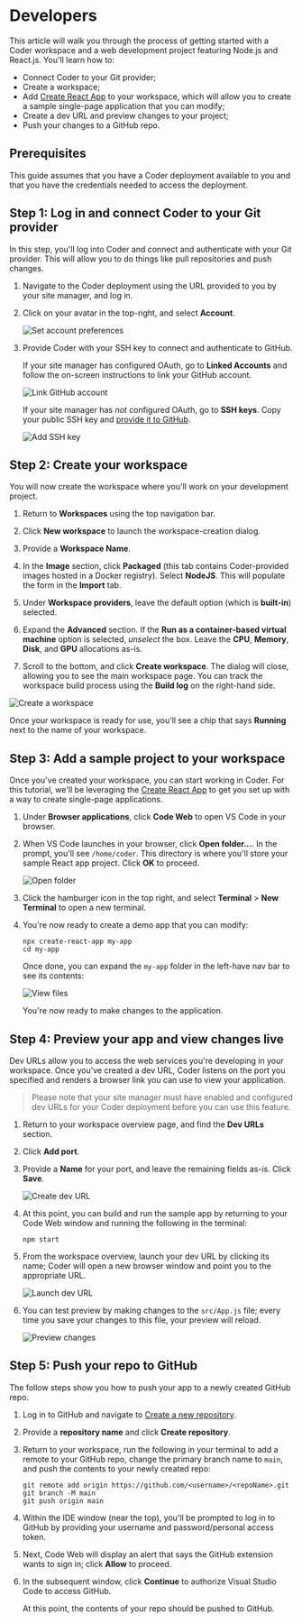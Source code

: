 # Developers

This article will walk you through the process of getting started with a Coder
workspace and a web development project featuring Node.js and React.js. You'll
learn how to:

- Connect Coder to your Git provider;
- Create a workspace;
- Add [Create React App](https://create-react-app.dev/) to your workspace, which
  will allow you to create a sample single-page application that you can modify;
- Create a dev URL and preview changes to your project;
- Push your changes to a GitHub repo.

## Prerequisites

This guide assumes that you have a Coder deployment available to you and that
you have the credentials needed to access the deployment.

## Step 1: Log in and connect Coder to your Git provider

In this step, you'll log into Coder and connect and authenticate with your Git
provider. This will allow you to do things like pull repositories and push
changes.

1. Navigate to the Coder deployment using the URL provided to you by your site
   manager, and log in.

1. Click on your avatar in the top-right, and select **Account**.

   ![Set account preferences](../assets/getting-started/account-preferences.png)

1. Provide Coder with your SSH key to connect and authenticate to GitHub.

   If your site manager has configured OAuth, go to **Linked Accounts** and
   follow the on-screen instructions to link your GitHub account.

   ![Link GitHub account](../assets/getting-started/linked-accounts.png)

   If your site manager has _not_ configured OAuth, go to **SSH keys**. Copy
   your public SSH key and
   [provide it to GitHub](https://docs.github.com/en/authentication/connecting-to-github-with-ssh/adding-a-new-ssh-key-to-your-github-account).

   ![Add SSH key](../assets/getting-started/ssh-keys.png)

## Step 2: Create your workspace

You will now create the workspace where you'll work on your development project.

1. Return to **Workspaces** using the top navigation bar.

1. Click **New workspace** to launch the workspace-creation dialog.

1. Provide a **Workspace Name**.

1. In the **Image** section, click **Packaged** (this tab contains
   Coder-provided images hosted in a Docker registry). Select **NodeJS**. This
   will populate the form in the **Import** tab.

1. Under **Workspace providers**, leave the default option (which is
   **built-in**) selected.

1. Expand the **Advanced** section. If the **Run as a container-based virtual
   machine** option is selected, _unselect_ the box. Leave the **CPU**,
   **Memory**, **Disk**, and **GPU** allocations as-is.

1. Scroll to the bottom, and click **Create workspace**. The dialog will close,
   allowing you to see the main workspace page. You can track the workspace
   build process using the **Build log** on the right-hand side.

![Create a workspace](../assets/getting-started/create-workspace.png)

Once your workspace is ready for use, you'll see a chip that says **Running**
next to the name of your workspace.

## Step 3: Add a sample project to your workspace

Once you've created your workspace, you can start working in Coder. For this
tutorial, we'll be leveraging the
[Create React App](https://create-react-app.dev/) to get you set up with a way
to create single-page applications.

1. Under **Browser applications**, click **Code Web** to open VS Code in your
   browser.

1. When VS Code launches in your browser, click **Open folder...**. In the
   prompt, you'll see `/home/coder`. This directory is where you'll store your
   sample React app project. Click **OK** to proceed.

   ![Open folder](../assets/getting-started/open-folder.png)

1. Click the hamburger icon in the top right, and select **Terminal** > **New
   Terminal** to open a new terminal.

1. You're now ready to create a demo app that you can modify:

   ```console
   npx create-react-app my-app
   cd my-app
   ```

   Once done, you can expand the `my-app` folder in the left-have nav bar to see
   its contents:

   ![View files](../assets/getting-started/view-files.png)

   You're now ready to make changes to the application.

## Step 4: Preview your app and view changes live

Dev URLs allow you to access the web services you're developing in your
workspace. Once you've created a dev URL, Coder listens on the port you
specified and renders a browser link you can use to view your application.

> Please note that your site manager must have enabled and configured dev URLs
> for your Coder deployment before you can use this feature.

1. Return to your workspace overview page, and find the **Dev URLs** section.

1. Click **Add port**.

1. Provide a **Name** for your port, and leave the remaining fields as-is. Click
   **Save**.

   ![Create dev URL](../assets/getting-started/create-devurl.png)

1. At this point, you can build and run the sample app by returning to your Code
   Web window and running the following in the terminal:

   ```console
   npm start
   ```

1. From the workspace overview, launch your dev URL by clicking its name; Coder
   will open a new browser window and point you to the appropriate URL.

   ![Launch dev URL](../assets/getting-started/launch-devurl.png)

1. You can test preview by making changes to the `src/App.js` file; every time
   you save your changes to this file, your preview will reload.

   ![Preview changes](../assets/getting-started/hello-world.png)

## Step 5: Push your repo to GitHub

The follow steps show you how to push your app to a newly created GitHub repo.

1. Log in to GitHub and navigate to
   [Create a new repository](https://github.com/new).

1. Provide a **repository name** and click **Create repository**.

1. Return to your workspace, run the following in your terminal to add a remote
   to your GitHub repo, change the primary branch name to `main`, and push the
   contents to your newly created repo:

   ```console
   git remote add origin https://github.com/<username>/<repoName>.git
   git branch -M main
   git push origin main
   ```

1. Within the IDE window (near the top), you'll be prompted to log in to GitHub
   by providing your username and password/personal access token.

1. Next, Code Web will display an alert that says the GitHub extension wants to
   sign in; click **Allow** to proceed.

1. In the subsequent window, click **Continue** to authorize Visual Studio Code
   to access GitHub.

   At this point, the contents of your repo should be pushed to GitHub.
